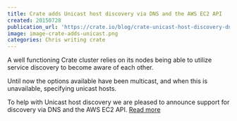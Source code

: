```yaml
---
title: Crate adds Unicast host discovery via DNS and the AWS EC2 API
created: 20150728
publication_url: 'https://crate.io/blog/crate-unicast-host-discovery-dns-aws/'
image: image-crate-adds-unicast.png
categories: Chris writing crate
---
```


A well functioning Crate cluster relies on its nodes being able to utilize service discovery to become aware of each other.

Until now the options available have been multicast, and when this is unavailable, specifying unicast hosts.

To help with Unicast host discovery we are pleased to announce support for discovery via DNS and the AWS EC2 API. [Read more](ttps://crate.io/blog/crate-unicast-host-discovery-dns-aws/)
